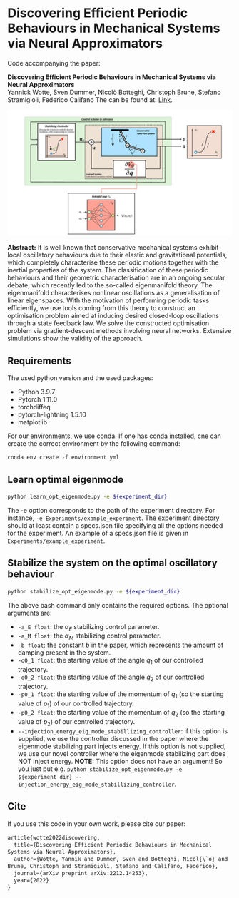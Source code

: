 # Discovering Efficient Periodic Behaviours in Mechanical Systems via Neural Approximators

Code accompanying the paper:

**Discovering Efficient Periodic Behaviours in Mechanical Systems via Neural Approximators**\
Yannick Wotte, Sven Dummer, Nicolò Botteghi, Christoph Brune, Stefano Stramigioli, Federico Califano
The can be found at: [Link](https://arxiv.org/pdf/2212.14253.pdf).

![alt text](Figure_1.png)

**Abstract:** 
It is well known that conservative mechanical systems exhibit local oscillatory behaviours due to their elastic and gravitational potentials, which completely characterise these periodic motions together with the inertial properties of the system. 
The classification of these periodic behaviours and their geometric characterisation are in an ongoing secular debate, which recently led to the so-called eigenmanifold theory. 
The eigenmanifold characterises nonlinear oscillations as a generalisation of linear eigenspaces. With the motivation of performing periodic tasks efficiently, we use tools coming from this theory to construct an optimisation problem aimed at inducing desired closed-loop oscillations through a state feedback law. 
We solve the constructed optimisation problem via gradient-descent methods involving neural networks. Extensive simulations show the validity of the approach.

## Requirements

The used python version and the used packages:
* Python 3.9.7
* Pytorch 1.11.0
* torchdiffeq
* pytorch-lightning 1.5.10
* matplotlib

For our environments, we use conda. If one has conda installed, cne can create the correct environment by the following
command:
```
conda env create -f environment.yml
```

## Learn optimal eigenmode

```bash
python learn_opt_eigenmode.py -e ${experiment_dir}
```
The -e option corresponds to the path of the experiment directory. For instance, ```-e Experiments/example_experiment```.
The experiment directory should at least contain a specs.json file specifying all the options needed for the experiment. 
An example of a specs.json file is given in ```Experiments/example_experiment```. 

## Stabilize the system on the optimal oscillatory behaviour

```bash
python stabilize_opt_eigenmode.py -e ${experiment_dir}

```

The above bash command only contains the required options. The optional arguments are:
- ```-a_E float```: the $\alpha_E$ stabilizing control parameter. 
- ```-a_M float```: the $\alpha_M$ stabilizing control parameter. 
- ```-b float```: the constant $b$ in the paper, which represents the amount of damping present in the system. 
- ```-q0_1 float```: the starting value of the angle $q_1$ of our controlled trajectory.
- ```-q0_2 float```: the starting value of the angle $q_2$ of our controlled trajectory.
- ```-p0_1 float```: the starting value of the momentum of $q_1$ (so the starting value of $p_1$) of our controlled trajectory.
- ```-p0_2 float```: the starting value of the momentum of $q_2$ (so the starting value of $p_2$) of our controlled trajectory.
- ```--injection_energy_eig_mode_stabillizing_controller```: if this option is supplied, we use the controller discussed 
in the paper where the eigenmode stabilizing part injects energy. If this option is not supplied, we use our novel 
controller where the eigenmode stabilizing part does NOT inject energy. **NOTE:** This option does not have an argument!
So you just put e.g. ```python stabilize_opt_eigenmode.py -e ${experiment_dir} --injection_energy_eig_mode_stabillizing_controller```.

## Cite
If you use this code in your own work, please cite our paper:
```
article{wotte2022discovering,
  title={Discovering Efficient Periodic Behaviours in Mechanical Systems via Neural Approximators},
  author={Wotte, Yannik and Dummer, Sven and Botteghi, Nicol{\`o} and Brune, Christoph and Stramigioli, Stefano and Califano, Federico},
  journal={arXiv preprint arXiv:2212.14253},
  year={2022}
}

```